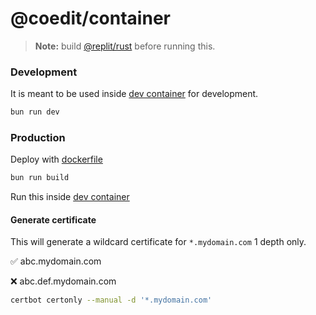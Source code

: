 # @coedit/container

> **Note:** build [@replit/rust](/packages/ruspty/README.md) before running this.

### Development

It is meant to be used inside [dev container](/dev.dockerfile) for development.

```bash
bun run dev
```

### Production

Deploy with [dockerfile](/dockerfile)

```bash
bun run build
```

Run this inside [dev container](/dev.dockerfile)

#### Generate certificate

This will generate a wildcard certificate for `*.mydomain.com` 1 depth only.

✅ abc.mydomain.com

❌ abc.def.mydomain.com

```bash
certbot certonly --manual -d '*.mydomain.com'
```
